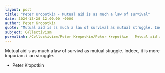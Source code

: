 ```yaml
---
layout: post
title: "Peter Kropotkin - Mutual aid is as much a law of survival"
date: 2024-12-28 12:00:00 -0000
author: Peter Kropotkin
quote: "Mutual aid is as much a law of survival as mutual struggle. Indeed, it is more important than struggle."
subject: Collectivism
permalink: /Collectivism/Peter Kropotkin/Peter Kropotkin - Mutual aid is as much a law of survival
---
```


Mutual aid is as much a law of survival as mutual struggle. Indeed, it is more important than struggle.

- Peter Kropotkin
